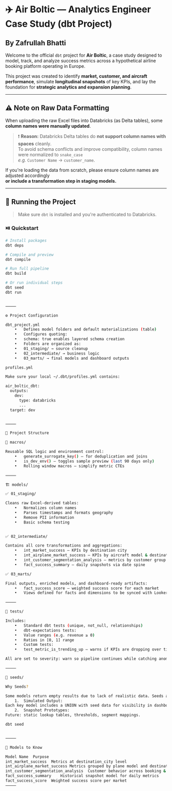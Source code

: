 # ✈️ Air Boltic — Analytics Engineer Case Study (dbt Project)
## By Zafrullah Bhatti

Welcome to the official `dbt` project for **Air Boltic**, a case study designed to model, track, and analyze success metrics across a hypothetical airline booking platform operating in Europe.

This project was created to identify **market, customer, and aircraft performance**, simulate **longitudinal snapshots** of key KPIs, and lay the foundation for **strategic analytics and expansion planning**.

---

## ⚠️ Note on Raw Data Formatting

When uploading the raw Excel files into Databricks (as Delta tables), some **column names were manually updated**.

> ❗ **Reason:** Databricks Delta tables do **not support column names with spaces** cleanly.  
> To avoid schema conflicts and improve compatibility, column names were normalized to `snake_case`  
> _e.g._ `Customer Name` → `customer_name`.

If you're loading the data from scratch, please ensure column names are adjusted accordingly  
**or include a transformation step in staging models.**

---

## 🚀 Running the Project

> Make sure `dbt` is installed and you're authenticated to Databricks.

### ⏯️ Quickstart

```bash
# Install packages
dbt deps

# Compile and preview
dbt compile

# Run full pipeline
dbt build

# Or run individual steps
dbt seed
dbt run


⸻

⚙️ Project Configuration

dbt_project.yml
	•	Defines model folders and default materializations (table)
	•	Configures quoting:
	•	schema: true enables layered schema creation
	•	Folders are organized as:
	•	01_staging/ → source cleanup
	•	02_intermediate/ → business logic
	•	03_marts/ → final models and dashboard outputs

profiles.yml

Make sure your local ~/.dbt/profiles.yml contains:

air_boltic_dbt:
  outputs:
    dev:
      type: databricks
      ...
  target: dev


⸻

🧠 Project Structure

🔁 macros/

Reusable SQL logic and environment control:
	•	generate_surrogate_key() — for deduplication and joins
	•	is_dev_env() — toggles sample preview (last 90 days only)
	•	Rolling window macros — simplify metric CTEs

⸻

🏗️ models/

✅ 01_staging/

Cleans raw Excel-derived tables:
	•	Normalizes column names
	•	Parses timestamps and formats geography
	•	Remove PII information
    •	Basic schema testing
    

✅ 02_intermediate/

Contains all core transformations and aggregations:
	•	int_market_success — KPIs by destination city
	•	int_airplane_market_success — KPIs by aircraft model & destination
	•	int_customer_segmentation_analysis — metrics by customer group + airplane segment
	•	fact_success_summary — daily snapshots via date spine

✅ 03_marts/

Final outputs, enriched models, and dashboard-ready artifacts:
	•	fact_success_score — weighted success score for each market
	•	Views defined for facts and dimensions to be synced with Looker.

⸻

🧪 tests/

Includes:
	•	Standard dbt tests (unique, not_null, relationships)
	•	dbt-expectations tests:
	•	Value ranges (e.g. revenue ≥ 0)
	•	Ratios in [0, 1] range
	•	Custom tests:
	•	test_metric_is_trending_up — warns if KPIs are dropping over time

All are set to severity: warn so pipeline continues while catching anomalies.

⸻

🌱 seeds/

Why Seeds?

Some models return empty results due to lack of realistic data. Seeds are used for:
	1.	Simulated Output:
Each key model includes a UNION with seed data for visibility in dashboards.
	2.	Snapshot Prototypes:
Future: static lookup tables, thresholds, segment mappings.

dbt seed


⸻

🧭 Models to Know

Model Name	Purpose
int_market_success	Metrics at destination_city level
int_airplane_market_success	Metrics grouped by plane model and destination
int_customer_segmentation_analysis	Customer behavior across booking & aircraft attributes
fact_success_summary	Historical snapshot model for daily metrics
fact_success_score	Weighted success score per market
⸻
